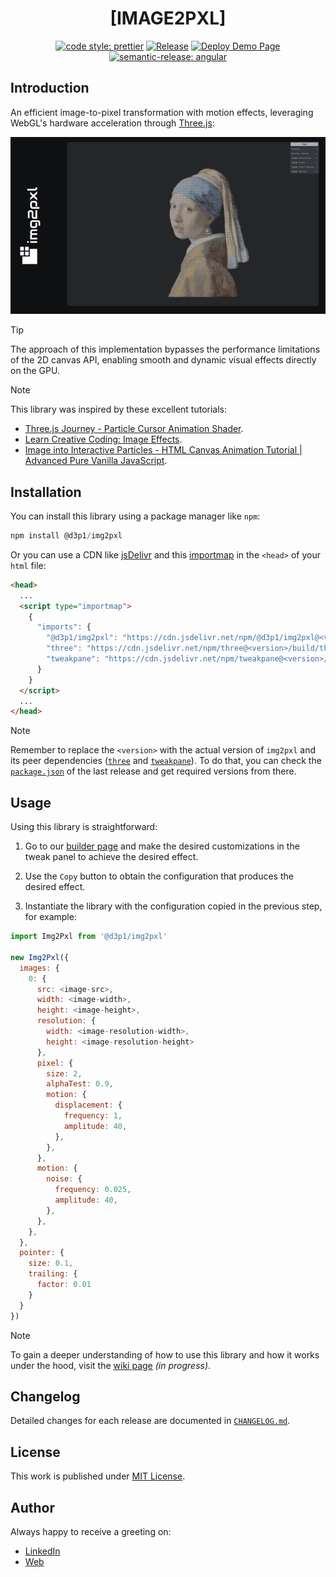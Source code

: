 <div align=center>

# [IMAGE2PXL]

[![code style: prettier](https://img.shields.io/badge/code_style-prettier-ff69b4.svg)](https://github.com/prettier/prettier)
[![Release](https://github.com/d3p1/img2pxl/actions/workflows/release.yml/badge.svg)](https://github.com/d3p1/img2pxl/actions/workflows/release.yml)
[![Deploy Demo Page](https://github.com/d3p1/img2pxl/actions/workflows/deploy-demo-page.yml/badge.svg)](https://github.com/d3p1/img2pxl/actions/workflows/deploy-demo-page.yml)
[![semantic-release: angular](https://img.shields.io/badge/semantic--release-angular-e10079?logo=semantic-release)](https://github.com/semantic-release/semantic-release)

</div>

## Introduction

An efficient image-to-pixel transformation with motion effects, leveraging WebGL's hardware acceleration through [Three.js](https://threejs.org/):

<div align="center">

![Demo](https://raw.githubusercontent.com/d3p1/img2pxl/main/doc/media/demo.gif)

</div>

> [!TIP]
> The approach of this implementation bypasses the performance limitations of the 2D canvas API, enabling smooth and dynamic visual effects directly on the GPU.

> [!NOTE]
> This library was inspired by these excellent tutorials:
> - [Three.js Journey - Particle Cursor Animation Shader](https://threejs-journey.com/lessons/particles-cursor-animation-shader).
> - [Learn Creative Coding: Image Effects](https://www.youtube.com/watch?v=UeZ1pTg_nMo).
> - [Image into Interactive Particles - HTML Canvas Animation Tutorial | Advanced Pure Vanilla JavaScript](https://www.youtube.com/watch?v=afdHgwn1XCY). 


## Installation

You can install this library using a package manager like `npm`:

```javascript
npm install @d3p1/img2pxl
```

Or you can use a CDN like [jsDelivr](https://www.jsdelivr.com/) and this [importmap](https://developer.mozilla.org/en-US/docs/Web/HTML/Reference/Elements/script/type/importmap) in the `<head>` of your `html` file:

```html
<head>
  ...
  <script type="importmap">
    {
      "imports": {
        "@d3p1/img2pxl": "https://cdn.jsdelivr.net/npm/@d3p1/img2pxl@<version>/dist/img2pxl.min.js",
        "three": "https://cdn.jsdelivr.net/npm/three@<version>/build/three.module.min.js",
        "tweakpane": "https://cdn.jsdelivr.net/npm/tweakpane@<version>/dist/tweakpane.min.js"
      }
    }
  </script>
  ...
</head>
```

> [!NOTE]
> Remember to replace the `<version>` with the actual version of `img2pxl` and its peer dependencies ([`three`](https://github.com/mrdoob/three.js) and [`tweakpane`](https://github.com/cocopon/tweakpane)). To do that, you can check the [`package.json`](https://github.com/d3p1/img2pxl/blob/main/package.json) of the last release and get required versions from there.

## Usage

Using this library is straightforward:

1. Go to our [builder page](https://d3p1.github.io/img2pxl/) and make the desired customizations in the tweak panel to achieve the desired effect.

2. Use the `Copy` button to obtain the configuration that produces the desired effect.

3. Instantiate the library with the configuration copied in the previous step, for example:

```javascript
import Img2Pxl from '@d3p1/img2pxl'

new Img2Pxl({
  images: {
    0: {
      src: <image-src>,
      width: <image-width>,
      height: <image-height>,
      resolution: {
        width: <image-resolution-width>,
        height: <image-resolution-height>
      },
      pixel: {
        size: 2,
        alphaTest: 0.9,
        motion: {
          displacement: {
            frequency: 1,
            amplitude: 40,
          },
        },
      },
      motion: {
        noise: {
          frequency: 0.025,
          amplitude: 40,
        },
      },
    },
  },
  pointer: {
    size: 0.1,
    trailing: {
      factor: 0.01
    }
  }
})
```

> [!NOTE]
> To gain a deeper understanding of how to use this library and how it works under the hood, visit the [wiki page](https://github.com/d3p1/img2pxl/wiki) _(in progress)_.

## Changelog

Detailed changes for each release are documented in [`CHANGELOG.md`](./CHANGELOG.md).

## License

This work is published under [MIT License](./LICENSE).

## Author

Always happy to receive a greeting on:

- [LinkedIn](https://www.linkedin.com/in/cristian-marcelo-de-picciotto/)
- [Web](https://d3p1.dev/)